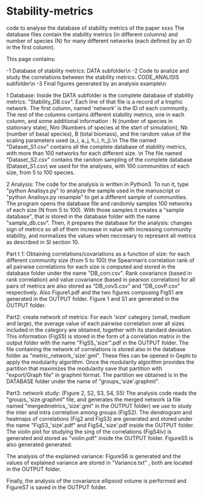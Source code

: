 # Stability-metrics
code to analyse the database of stability metrics of the paper xxxx
The database files contain the stability metrics (in different columns) and number of species (N) for many different networks (each defined by an ID in the first column).
 
 This page contains:

 -1 Database of stability metrics: DATA subfolder\n
 -2 Code to analize and study the correlations between the stability metrics: CODE_ANALISIS subfolder\n
 -3 Final figures generated by an analysis example\n
 
 1 Database:
Inside the DATA subfolder is the complete database of stability metrics: "Stability_DB.csv". 
Each line of that file is a record of a trophic network. The first column, named 'network' is the ID of each community. The rest of the columns contains different stability metrics, one in each column, and some additional information : N (number of species in stationary state), Nini (Numbers of species at the start of simulation), Nb (number of basal species), B (total biomass), and the random value of the scaling parameters used (a_i, a_j, h_i, h_j).\n
The file named "Dataset_S1.csv" contains all the complete database of stability metrics, with more than 100 networks for each different size. \n
The file named "Dataset_S2.csv" contains the random sampling of the complete database (Dataset_S1.csv) we used for the analyses, with 100 communities of each size, from 5 to 100 species.
 
 
 2 Analysis:
The code for the analysis is written in Python3. 
To run it, type "python Analisys.py" to analyze the sample used in the manuscript or "python Analisys.py resample" to get a different sample of communities.
The program opens the database file and randomly samples 100 networks of each size (N from 5 to 100). With those samples it creates a "sample database", that is stored in the database folder with the name "sample_db.csv". 
Then, it prepares the database for the analysis: changes sign of metrics so all of them increase in value with increasing community stability, and normalizes the values when neccesary to represent all metrics as described in SI section 10.

Part t 1: Obtaining correlations/covariations as a function of size: 
for each different community size (from 5 to 100) the Spearman’s correlation rank of all pairwise correlations for each size is computed and stored in the database folder under the name "DB_corr.csv". Rank covariance (based in rank correlation) and value covariance (based in pearson correlation) for all pairs of metrics are also stored as "DB_covS.csv" and "DB_covP.csv" respectively. Also Figure1.pdf and the two figures composing FigS1 are generated in the OUTPUT folder.
Figure 1 and S1 are generated in the OUTPUT folder. 

Part2: create network of metrics:
For each 'size' category (small, medium and large), the average value of each pairwise correlation over all sizes included in the category are obtained, together with its standard deviation. This information (FigS5) is stored in the form of a correlation matrix in the output folder with the name "FigS5_'size'".pdf in the OUTPUT folder. 
The file containing the network of correlations is stored also in the database folder as "metric_network_'size'.gml". These files can be opened in Gephi to apply the modularity algorithm. Once the modularity algorithm provides the partition that maximizes the modularity save that partition with "export/Graph file" in graphml format. 
The partition we obtained is in the DATABASE folder under the name of "groups_'size'.graphml". 

Part3: network study: (Figure 2, S2, S3, S4, S5)
The analysis code reads the "groups_'size.graphml" file, and generates the merged network (a file named "mergedmetrics_'size'.gml" in the OUTPUT folder) we use to study the inter and intra correlation among groups (FigS2). 
The dendrogram and heatmaps of correlations (Fig2 and FigS3) are generated and stored under the name "FigS3_'size'.pdf" and FigS4_'size'.pdf inside the OUTPUT folder. 
The violin plot for studying the sing of the correlations (FigS4iv) is generated and stored as "violin.pdf" inside the OUTPUT folder. FigureS5 is also generated generated. 

The analysis of the explained variance: FigureS6 is generated and the values of explained variance are stored in "Variance.txt" , both are located in the OUTPUT folder. 

Finally, the analysis of the covariance ellipsoid volume is performed and FigureS7 is saved in the OUTPUT folder.
